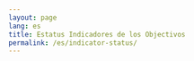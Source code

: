 ```yaml
---
layout: page
lang: es
title: Estatus Indicadores de los Objectivos
permalink: /es/indicator-status/
---
```

